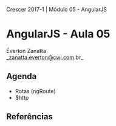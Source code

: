 Crescer 2017-1 | Módulo 05 - AngularJS  

# AngularJS - Aula 05
Éverton Zanatta  
_zanatta.everton@cwi.com.br_

## Agenda
- Rotas (ngRoute)
- $http

## Referências